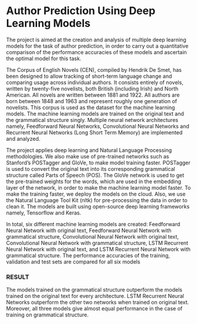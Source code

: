 # Author Prediction Using Deep Learning Models
The project is aimed at the creation and analysis of multiple deep learning models for the task of author prediction, in order to carry out a quantitative comparison of the performance accuracies of these models and ascertain the optimal model for this task.

The Corpus of English Novels (CEN), compiled by Hendrik De Smet, has been designed to allow tracking of short-term language change and
comparing usage across individual authors. It consists entirely of novels, written by twenty-five novelists, both British (including Irish) and North American. All novels are written between 1881 and 1922. All authors are born between 1848 and 1963 and represent roughly one generation of novelists. This corpus is used as the dataset for the machine learning models. The machine learning models are trained on the original text and the grammatical structure singly. Multiple neural network architectures namely, Feedforward Neural Networks, Convolutional Neural Networks and Recurrent Neural Networks (Long Short Term Memory) are implemented and analyzed.

The project applies deep learning and Natural Language Processing methodologies. We also make use of pre-trained networks such as Stanford’s POSTagger and GloVe, to make model training faster. POSTagger is used to convert the original text into its corresponding grammatical structure called Parts of Speech (POS). The GloVe network is used to get the pre-trained weights for the words, which are used in the embedding layer of the network, in order to make the machine learning model faster. To make the training faster, we deploy the models on the cloud. Also, we use the Natural Language Tool Kit (nltk) for pre-processing the data in order to clean it. The models are
built using open-source deep learning frameworks namely, Tensorflow and Keras.

In total, six different machine learning models are created: Feedforward Neural Network with original text, Feedforward Neural Network
with grammatical structure, Convolutional Neural Network with original text, Convolutional Neural Network with grammatical structure, LSTM Recurrent Neural Network with original text, and LSTM Recurrent Neural Network with grammatical structure. The performance accuracies of the training, validation and test sets are compared for all six models


### RESULT
The models trained on the grammatical structure outperform the models trained on the original text for every architecture. LSTM Recurrent
Neural Networks outperform the other two networks when trained on original text. Moreover, all three models give almost equal performance in the case of training on grammatical structure.
